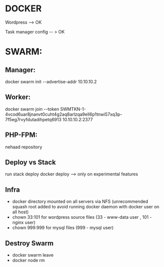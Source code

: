 # DOCKER

Wordpress --> OK

Task manager config -- > OK

# SWARM:

## Manager:
docker swarm init --advertise-addr 10.10.10.2

## Worker:
docker swarm join --token SWMTKN-1-4vcod6uar8jnanvt0cuht4g2aq8arlzqa9ell6p1tnwi57xq3p-7f5eg7rvyfdutadihpetq6913 10.10.10.2:2377

## PHP-FPM:
nehaad repository

## Deploy vs Stack
run stack deploy
docker deploy --> only on experimental features

## Infra 
 - docker directory mounted on all servers via NFS (unrecommended squash root added to avoid running docker daemon with docker user on all host)
 - chown 33:101 for wordpress source files (33 - www-data user , 101 - nginx user)
 - chown 999:999 for mysql files (999 - mysql user)

## Destroy Swarm
 - docker swarm leave
 - docker node rm <nodename>



